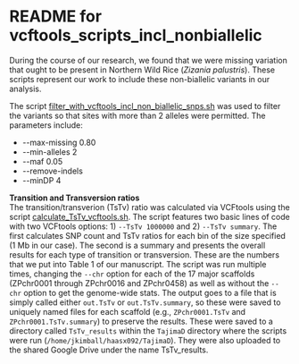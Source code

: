 # README for vcftools_scripts_incl_nonbiallelic

During the course of our research, we found that we were missing variation that ought to be present in Northern Wild Rice (_Zizania palustris_). These scripts represent our work to include these non-biallelic variants in our analysis.

The script [filter_with_vcftools_incl_non_biallelic_snps.sh](filter_with_vcftools_incl_non_biallelic_snps.sh) was used to filter the variants so that sites with more than 2 alleles were permitted. The parameters include:
* --max-missing 0.80
* --min-alleles 2 
* --maf 0.05 
* --remove-indels 
* --minDP 4


**Transition and Transversion ratios**<br>
The transition/transverion (TsTv) ratio was calculated via VCFtools using the script [calculate_TsTv_vcftools.sh](calculate_TsTv_vcftools.sh). The script features two basic lines of code with two VCFtools options: 1) ```--TsTv 1000000``` and 2) ```--TsTv summary```. The first calculates SNP count and TsTv ratios for each bin of the size specified (1 Mb in our case). The second is a summary and presents the overall results for each type of transition or transversion. These are the numbers that we put into Table 1 of our manuscript. The script was run multiple times, changing the ```--chr``` option for each of the 17 major scaffolds (ZPchr0001 through ZPchr0016 and ZPchr0458) as well as without the ```--chr``` option to get the genome-wide stats. The output goes to a file that is simply called either ```out.TsTv``` or ```out.TsTv.summary```, so these were saved to uniquely named files for each scaffold (e.g., ```ZPchr0001.TsTv``` and ```ZPchr0001.TsTv.summary```) to preserve the results. These were saved to a directory called ```TsTv_results``` within the ```TajimaD``` directory where the scripts were run (```/home/jkimball/haasx092/TajimaD```). They were also uploaded to the shared Google Drive under the name TsTv_results.
